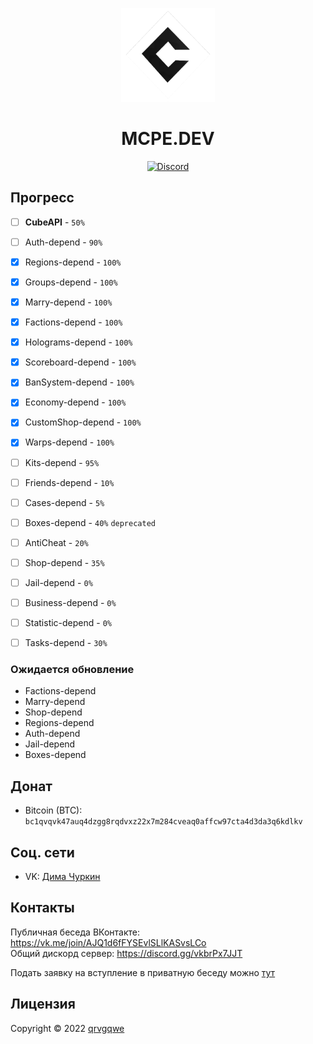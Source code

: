 <p align="center">
    <img src="./.github/readme/logo.png" alt="MCPE.DEV" width="150">
</p>
<h1 align="center">
    MCPE.DEV
</h1>

<p align="center">
	<a href="https://discord.gg/vkbrPx7JJT"><img src="https://img.shields.io/discord/875360593224282143?label=discord&color=7289DA&logo=discord" alt="Discord" /></a>
</p>

## Прогресс

- [ ] **CubeAPI** - `50%`

- [ ] Auth-depend - `90%`
- [x] Regions-depend - `100%`
- [x] Groups-depend - `100%`
- [x] Marry-depend - `100%`
- [x] Factions-depend - `100%`
- [x] Holograms-depend - `100%`
- [x] Scoreboard-depend - `100%`
- [X] BanSystem-depend - `100%`
- [x] Economy-depend - `100%`
- [x] CustomShop-depend - `100%`
- [x] Warps-depend - `100%`
- [ ] Kits-depend - `95%`
- [ ] Friends-depend - `10%`
- [ ] Cases-depend - `5%`
- [ ] Boxes-depend - `40%` `deprecated`
- [ ] AntiCheat - `20%`
- [ ] Shop-depend - `35%`
- [ ] Jail-depend - `0%`
- [ ] Business-depend - `0%`
- [ ] Statistic-depend - `0%`
- [ ] Tasks-depend - `30%`

### Ожидается обновление
- Factions-depend
- Marry-depend
- Shop-depend
- Regions-depend
- Auth-depend
- Jail-depend
- Boxes-depend

## Донат
- Bitcoin (BTC): `bc1qvqvk47auq4dzgg8rqdvxz22x7m284cveaq0affcw97cta4d3da3q6kdlkv`

## Соц. сети
- VK: [Дима Чуркин](https://vk.com/qrvgqwe)

## Контакты
Публичная беседа ВКонтакте: https://vk.me/join/AJQ1d6fFYSEvlSLlKASvsLCo<br/>
Общий дискорд сервер: https://discord.gg/vkbrPx7JJT

Подать заявку на вступление в приватную беседу можно [тут](https://vk.me/public212882362)

## Лицензия
Copyright © 2022 [qrvgqwe](https://github.com/qrvgqwe)

